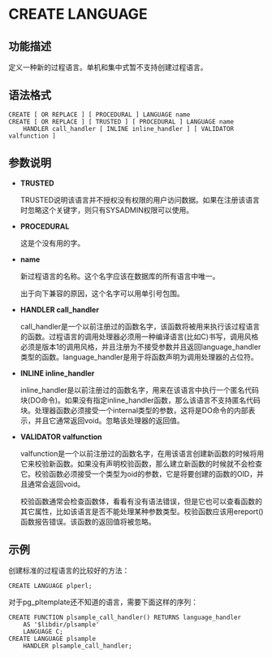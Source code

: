 # CREATE LANGUAGE<a name="ZH-CN_TOPIC_0000001080607732"></a>

## 功能描述<a name="section113331284191"></a>

定义一种新的过程语言。单机和集中式暂不支持创建过程语言。

## 语法格式<a name="section122664751912"></a>

```
CREATE [ OR REPLACE ] [ PROCEDURAL ] LANGUAGE name
CREATE [ OR REPLACE ] [ TRUSTED ] [ PROCEDURAL ] LANGUAGE name
    HANDLER call_handler [ INLINE inline_handler ] [ VALIDATOR valfunction ]
```

## 参数说明<a name="section48568352146"></a>

-   **TRUSTED**

    TRUSTED说明该语言并不授权没有权限的用户访问数据。如果在注册该语言时忽略这个关键字，则只有SYSADMIN权限可以使用。

-   **PROCEDURAL**

    这是个没有用的字。

-   **name**

    新过程语言的名称。这个名字应该在数据库的所有语言中唯一。

    出于向下兼容的原因，这个名字可以用单引号包围。

-   **HANDLER call\_handler**

    call\_handler是一个以前注册过的函数名字，该函数将被用来执行该过程语言的函数。过程语言的调用处理器必须用一种编译语言\(比如C\)书写，调用风格必须是版本1的调用风格，并且注册为不接受参数并且返回language\_handler类型的函数。language\_handler是用于将函数声明为调用处理器的占位符。

-   **INLINE inline\_handler**

    inline\_handler是以前注册过的函数名字，用来在该语言中执行一个匿名代码块\(DO命令\)。如果没有指定inline\_handler函数，那么该语言不支持匿名代码块。处理器函数必须接受一个internal类型的参数，这将是DO命令的内部表示，并且它通常返回void。忽略该处理器的返回值。

-   **VALIDATOR valfunction**

    valfunction是一个以前注册过的函数名字，在用该语言创建新函数的时候将用它来校验新函数。如果没有声明校验函数，那么建立新函数的时候就不会检查它。校验函数必须接受一个类型为oid的参数，它是将要创建的函数的OID，并且通常会返回void。

    校验函数通常会检查函数体，看看有没有语法错误，但是它也可以查看函数的其它属性，比如该语言是否不能处理某种参数类型。校验函数应该用ereport\(\)函数报告错误。该函数的返回值将被忽略。


## 示例<a name="section95851353171318"></a>

创建标准的过程语言的比较好的方法：

```
CREATE LANGUAGE plperl;
```

对于pg\_pltemplate还不知道的语言，需要下面这样的序列：

```
CREATE FUNCTION plsample_call_handler() RETURNS language_handler
    AS '$libdir/plsample'
    LANGUAGE C;
CREATE LANGUAGE plsample
    HANDLER plsample_call_handler;
```

